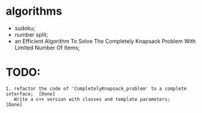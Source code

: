 # algorithms
 - sudoku; 
 - number split; 
 - an Efficient Algorithm To Solve The Completely Knapsack Problem With Limited  Number Of Items;
 

# TODO:
	1. refactor the code of 'CompletelyKnapsack_problem' to a complete interface;  [Done]
	   Write a c++ version with classes and template parameters;                   [Done]


